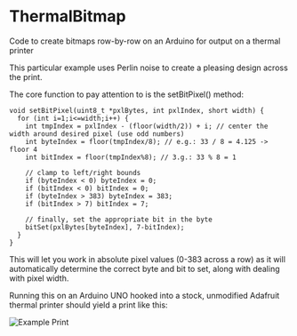 # ThermalBitmap
Code to create bitmaps row-by-row on an Arduino for output on a thermal printer

This particular example uses Perlin noise to create a pleasing design across the print.

The core function to pay attention to is the setBitPixel() method:

```
void setBitPixel(uint8_t *pxlBytes, int pxlIndex, short width) {
  for (int i=1;i<=width;i++) {
    int tmpIndex = pxlIndex - (floor(width/2)) + i; // center the width around desired pixel (use odd numbers)
    int byteIndex = floor(tmpIndex/8); // e.g.: 33 / 8 = 4.125 -> floor 4
    int bitIndex = floor(tmpIndex%8); // 3.g.: 33 % 8 = 1

    // clamp to left/right bounds
    if (byteIndex < 0) byteIndex = 0;
    if (bitIndex < 0) bitIndex = 0;
    if (byteIndex > 383) byteIndex = 383;
    if (bitIndex > 7) bitIndex = 7;

    // finally, set the appropriate bit in the byte
    bitSet(pxlBytes[byteIndex], 7-bitIndex);
  }
}
```

This will let you work in absolute pixel values (0-383 across a row) as it will automatically determine the correct byte and bit to set, along with dealing with pixel width.

Running this on an Arduino UNO hooked into a stock, unmodified Adafruit thermal printer should yield a print like this:

![Example Print](https://cloud.githubusercontent.com/assets/2564583/21295734/6ab67c5e-c510-11e6-82d4-df954a28c6e1.png)
